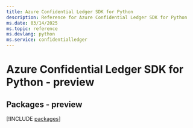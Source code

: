 ```yaml
---
title: Azure Confidential Ledger SDK for Python
description: Reference for Azure Confidential Ledger SDK for Python
ms.date: 03/14/2025
ms.topic: reference
ms.devlang: python
ms.service: confidentialledger
---
```

# Azure Confidential Ledger SDK for Python - preview
## Packages - preview
[!INCLUDE [packages](confidential-ledger-index.md)]
